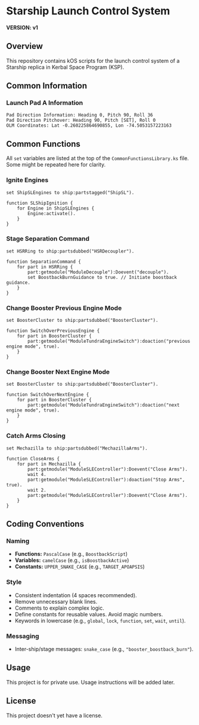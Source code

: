 # Starship Launch Control System
**VERSION: v1**

## Overview

This repository contains kOS scripts for the launch control system of a Starship replica in Kerbal Space Program (KSP).

## Common Information

### Launch Pad A Information

```
Pad Direction Information: Heading 0, Pitch 90, Roll 36
Pad Direction Pitchover: Heading 90, Pitch [SET], Roll 0
OLM Coordinates: Lat -0.260225864690855, Lon -74.5053157223163
```

## Common Functions

All `set` variables are listed at the top of the `CommonFunctionsLibrary.ks` file. Some might be repeated here for clarity.

### Ignite Engines

```kos
set ShipSLEngines to ship:partstagged("ShipSL").

function SLShipIgnition {
    for Engine in ShipSLEngines {
        Engine:activate().
    }
}
```

### Stage Separation Command

```kos
set HSRRing to ship:partsdubbed("HSRDecoupler").

function SeparationCommand {
    for part in HSRRing {
        part:getmodule("ModuleDecouple"):Doevent("decouple").
        set BoostbackBurnGuidance to true. // Initiate boostback guidance.
    }
}
```

### Change Booster Previous Engine Mode

```kos
set BoosterCluster to ship:partsdubbed("BoosterCluster").

function SwitchOverPreviousEngine {
    for part in BoosterCluster {
        part:getmodule("ModuleTundraEngineSwitch"):doaction("previous engine mode", true).
    }
}
```

### Change Booster Next Engine Mode

```kos
set BoosterCluster to ship:partsdubbed("BoosterCluster").

function SwitchOverNextEngine {
    for part in BoosterCluster {
        part:getmodule("ModuleTundraEngineSwitch"):doaction("next engine mode", true).
    }
}
```

### Catch Arms Closing

```kos
set Mechazilla to ship:partsdubbed("MechazillaArms").

function CloseArms {
    for part in Mechazilla {
        part:getmodule("ModuleSLEController"):Doevent("Close Arms").
        wait 4.
        part:getmodule("ModuleSLEController"):doaction("Stop Arms", true).
        wait 2.
        part:getmodule("ModuleSLEController"):Doevent("Close Arms").
    }
}
```

## Coding Conventions

### Naming

* **Functions:** `PascalCase` (e.g., `BoostbackScript`)
* **Variables:** `camelCase` (e.g., `isBoostbackActive`)
* **Constants:** `UPPER_SNAKE_CASE` (e.g., `TARGET_APOAPSIS`)

### Style

* Consistent indentation (4 spaces recommended).
* Remove unnecessary blank lines.
* Comments to explain complex logic.
* Define constants for reusable values. Avoid magic numbers.
* Keywords in lowercase (e.g., `global`, `lock`, `function`, `set`, `wait`, `until`).

### Messaging

* Inter-ship/stage messages: `snake_case` (e.g., `"booster_boostback_burn"`).

## Usage

This project is for private use.  Usage instructions will be added later.

## License

This project doesn't yet have a license.
